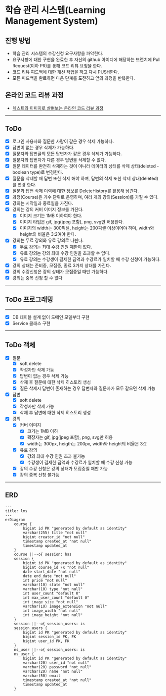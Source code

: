 # 학습 관리 시스템(Learning Management System)

## 진행 방법

* 학습 관리 시스템의 수강신청 요구사항을 파악한다.
* 요구사항에 대한 구현을 완료한 후 자신의 github 아이디에 해당하는 브랜치에 Pull Request(이하 PR)를 통해 코드 리뷰 요청을 한다.
* 코드 리뷰 피드백에 대한 개선 작업을 하고 다시 PUSH한다.
* 모든 피드백을 완료하면 다음 단계를 도전하고 앞의 과정을 반복한다.

## 온라인 코드 리뷰 과정

* [텍스트와 이미지로 살펴보는 온라인 코드 리뷰 과정](https://github.com/next-step/nextstep-docs/tree/master/codereview)

---

## ToDo

* [X] 로그인 사용자와 질문한 사람이 같은 경우 삭제 가능하다.
* [X] 답변이 없는 경우 삭제가 가능하다.
* [X] 질문자와 답변글의 모든 답변자가 같은 경우 삭제가 가능하다.
* [X] 질문자와 답변자가 다른 경우 답변을 삭제할 수 없다.
* [X] 질문 데이터를 완전히 삭제하는 것이 아니라 데이터의 상태를 삭제 상태(deleted - boolean type)로 변경한다.
* [X] 질문을 삭제할 때 답변 또한 삭제 해야 하며, 답변의 삭제 또한 삭제 상태(deleted)를 변경 한다.
* [X] 질문과 답변 삭제 이력에 대한 정보를 DeleteHistory를 활용해 남긴다.
* [X] 과정(Course)은 기수 단위로 운영하며, 여러 개의 강의(Session)를 가질 수 있다.
* [X] 강의는 시작일과 종료일을 가진다.
* [X] 강의는 강의 커버 이미지 정보를 가진다.
    * [X] 이미지 크기는 1MB 이하여야 한다.
    * [X] 이미지 타입은 gif, jpg(jpeg 포함), png, svg만 허용한다.
    * [X] 이미지의 width는 300픽셀, height는 200픽셀 이상이어야 하며, width와 height의 비율은 3:2여야 한다.
* [X] 강의는 무료 강의와 유료 강의로 나뉜다.
    * [X] 무료 강의는 최대 수강 인원 제한이 없다.
    * [X] 유료 강의는 강의 최대 수강 인원을 초과할 수 없다.
    * [X] 유료 강의는 수강생이 결제한 금액과 수강료가 일치할 때 수강 신청이 가능하다.
* [X] 강의 상태는 준비중, 모집중, 종료 3가지 상태를 가진다.
* [X] 강의 수강신청은 강의 상태가 모집중일 때만 가능하다.
* [X] 강의는 중복 신청 할 수 없다

---

## ToDo 프로그래밍

--- 

* [X] DB 테이블 설계 없이 도메인 모델부터 구현
* [X] Service 클래스 구현

---

## ToDo 객체

- [X] 질문
    - [X] soft delete
    - [X] 작성자만 삭제 가능
    - [X] 답변이 없는 경우 삭제 가능
    - [X] 삭제 후 질문에 대한 삭제 히스토리 생성
    - [X] 질문 삭제시 답변이 존재하는 경우 답변자와 질문자가 모두 같으면 삭제 가능
- [X] 답변
    - [X] soft delete
    - [X] 작성자만 삭제 가능
    - [X] 삭제 후 답변에 대한 삭제 히스토리 생성
- [X] 강의
    - [X] 커버 이미지
        - [X] 크기는 1MB 이하
        - [X] 확장자는 gif, jpg(jpeg 포함), png, svg만 허용
        - [X] width는 300px, heigth는 200px, width와 height의 비율은 3:2
    - [X] 유료 강의
        - [X] 강의 최대 수강 인원 초과 불가능
        - [X] 수강생이 결제한 금액과 수강료가 일치할 때 수강 신청 가능
    - [X] 강의 수강 신청은 강의 상태가 모집중일 때만 가능
    - [X] 강의 중복 신청 불가능

---

## ERD

```mermaid
---
title: lms
---
erDiagram
    course {
        bigint id PK "generated by default as identity"
        varchar(255) title "not null"
        bigint creator_id "not null"
        timestamp created_at "not null"
        timestamp updated_at
    }
    course ||--o{ session: has
    session {
        bigint id PK "generated by default as identity"
        bigint course_id FK "not null"
        date start_date "not null"
        date end_date "not null"
        int price "not null"
        varchar(10) state "not null"
        varchar(10) type "not null"
        int user_count "default 0"
        int max_user_count "default 0"
        int image_size "not null"
        varchar(10) image_extension "not null"
        int image_width "not null"
        int image_height "not null"
    }
    session ||--o{ session_users: is
    session_users {
        bigint id PK "generated by default as identity"
        bigint session_id PK, FK
        bigint user_id PK, FK
    }
    ns_user ||--o{ session_users: is
    ns_user {
        bigint id PK "generated by default as identity"
        varchar(20) user_id "not null"
        varchar(20) password "not null"
        varchar(20) name "not null"
        varchar(50) email
        timestamp created_at "not null"
        timestamp updated_at
    }
```
